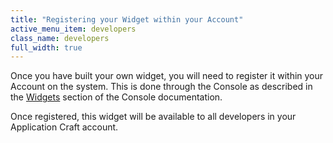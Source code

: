 ```yaml
---
title: "Registering your Widget within your Account"
active_menu_item: developers
class_name: developers
full_width: true
---
```



Once you have built your own widget, you will need to register it within your Account on the system. This is done through the Console as described in the [Widgets](../../product-guide/the-console/console-tabs/more/widgets/index.htm) section of the Console documentation.

Once registered, this widget will be available to all developers in your Application Craft account.

